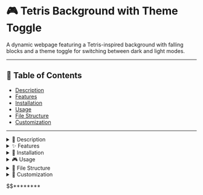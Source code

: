 
# 🎮 Tetris Background with Theme Toggle

A dynamic webpage featuring a Tetris-inspired background with falling blocks and a theme toggle for switching between dark and light modes.

---

## 📑 Table of Contents

- [Description](#description)
- [Features](#features)
- [Installation](#installation)
- [Usage](#usage)
- [File Structure](#file-structure)
- [Customization](#customization)

---

<details>

<summary>📝 Description</summary>

This project creates an interactive webpage with a **canvas-based Tetris background** where blocks fall continuously.  
Users can toggle between **dark and light themes** using a button with sun and moon icons.  
The content is displayed over the animated background, providing a nostalgic Tetris experience.

</details>

<details>
<summary>✨ Features</summary>

- 🎨 **Tetris Background**: Animated falling Tetris blocks rendered on a canvas.  
- 🌗 **Theme Toggle**: Switch between dark and light themes with smooth transitions.  
- 📱 **Responsive Design**: Adapts to different screen sizes.  
- ♿ **Accessible**: Toggle button includes ARIA labels for accessibility.

</details>

<details>
<summary>🚀 Installation</summary>

Clone or download the repository:

```bash
git clone https://github.com/your-username/tetris-background.git
cd tetris-background
```

## ✅ Prerequisites

- A modern web browser (Chrome, Firefox, Safari, Edge).  
- No external dependencies (vanilla HTML, CSS, and JavaScript).

</details>

<details>
<summary>🎮 Usage</summary>

### Option 1: Open Locally

- Download or clone the repository.  
- Open `index.html` in your browser.

### Option 2: Host with GitHub Pages

1. Push the repository to GitHub.  
2. Go to **Repository Settings → Pages**.  
3. Set the source branch to `main`.  
4. GitHub will provide a live URL (e.g., `https://your-username.github.io/tetris-background/`).  
5. Open the link to view the project.

</details>

<details>
<summary>📂 File Structure</summary>

tetris-background/  
├── index.html # Main HTML file  
├── style.css # Styles for page and theme toggle  
├── script.js # JavaScript for Tetris animation + theme toggle  
└── README.md # Project documentation

</details>

<details>
<summary>🎨 Customization</summary>

- **Tetris Blocks** → Edit `script.js` to change block shapes, colors, or falling speed.  
- **Themes** → Modify `style.css` to update dark/light theme colors or add more themes.  
- **Content** → Update the `.content` section in `index.html` with your own text or elements.  
- **Toggle Button** → Replace the sun/moon SVG icons or adjust styles in `style.css`.

</details>

$$********
